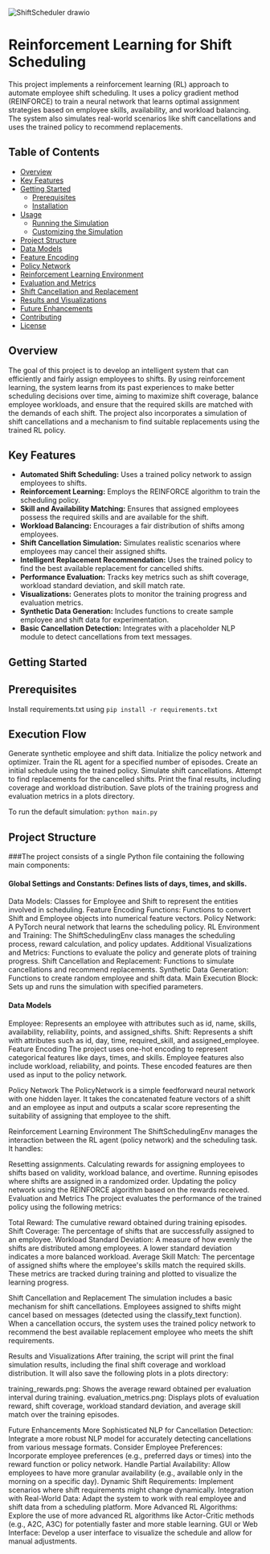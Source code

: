 
![ShiftScheduler drawio](https://github.com/user-attachments/assets/87b83b80-94c5-4196-84c0-1dfe778f10fb)

# Reinforcement Learning for Shift Scheduling

This project implements a reinforcement learning (RL) approach to automate employee shift scheduling. It uses a policy gradient method (REINFORCE) to train a neural network that learns optimal assignment strategies based on employee skills, availability, and workload balancing. The system also simulates real-world scenarios like shift cancellations and uses the trained policy to recommend replacements.

## Table of Contents

* [Overview](#overview)
* [Key Features](#key-features)
* [Getting Started](#getting-started)
    * [Prerequisites](#prerequisites)
    * [Installation](#installation)
* [Usage](#usage)
    * [Running the Simulation](#running-the-simulation)
    * [Customizing the Simulation](#customizing-the-simulation)
* [Project Structure](#project-structure)
* [Data Models](#data-models)
* [Feature Encoding](#feature-encoding)
* [Policy Network](#policy-network)
* [Reinforcement Learning Environment](#reinforcement-learning-environment)
* [Evaluation and Metrics](#evaluation-and-metrics)
* [Shift Cancellation and Replacement](#shift-cancellation-and-replacement)
* [Results and Visualizations](#results-and-visualizations)
* [Future Enhancements](#future-enhancements)
* [Contributing](#contributing)
* [License](#license)

## Overview

The goal of this project is to develop an intelligent system that can efficiently and fairly assign employees to shifts. By using reinforcement learning, the system learns from its past experiences to make better scheduling decisions over time, aiming to maximize shift coverage, balance employee workloads, and ensure that the required skills are matched with the demands of each shift. The project also incorporates a simulation of shift cancellations and a mechanism to find suitable replacements using the trained RL policy.

## Key Features

* **Automated Shift Scheduling:** Uses a trained policy network to assign employees to shifts.
* **Reinforcement Learning:** Employs the REINFORCE algorithm to train the scheduling policy.
* **Skill and Availability Matching:** Ensures that assigned employees possess the required skills and are available for the shift.
* **Workload Balancing:** Encourages a fair distribution of shifts among employees.
* **Shift Cancellation Simulation:** Simulates realistic scenarios where employees may cancel their assigned shifts.
* **Intelligent Replacement Recommendation:** Uses the trained policy to find the best available replacement for cancelled shifts.
* **Performance Evaluation:** Tracks key metrics such as shift coverage, workload standard deviation, and skill match rate.
* **Visualizations:** Generates plots to monitor the training progress and evaluation metrics.
* **Synthetic Data Generation:** Includes functions to create sample employee and shift data for experimentation.
* **Basic Cancellation Detection:** Integrates with a placeholder NLP module to detect cancellations from text messages.

## Getting Started

## Prerequisites
Install requirements.txt using `pip install -r requirements.txt`

## Execution Flow
Generate synthetic employee and shift data.
Initialize the policy network and optimizer.
Train the RL agent for a specified number of episodes.
Create an initial schedule using the trained policy.
Simulate shift cancellations.
Attempt to find replacements for the cancelled shifts.
Print the final results, including coverage and workload distribution.
Save plots of the training progress and evaluation metrics in a plots directory.

To run the default simulation:
`python main.py`

## Project Structure
###The project consists of a single Python file containing the following main components:

#### Global Settings and Constants: Defines lists of days, times, and skills.
Data Models: Classes for Employee and Shift to represent the entities involved in scheduling.
Feature Encoding Functions: Functions to convert Shift and Employee objects into numerical feature vectors.
Policy Network: A PyTorch neural network that learns the scheduling policy.
RL Environment and Training: The ShiftSchedulingEnv class manages the scheduling process, reward calculation, and policy updates.
Additional Visualizations and Metrics: Functions to evaluate the policy and generate plots of training progress.
Shift Cancellation and Replacement: Functions to simulate cancellations and recommend replacements.
Synthetic Data Generation: Functions to create random employee and shift data.
Main Execution Block: Sets up and runs the simulation with specified parameters.

#### Data Models
Employee: Represents an employee with attributes such as id, name, skills, availability, reliability, points, and assigned_shifts.
Shift: Represents a shift with attributes such as id, day, time, required_skill, and assigned_employee.
Feature Encoding
The project uses one-hot encoding to represent categorical features like days, times, and skills. Employee features also include workload, reliability, and points. These encoded features are then used as input to the policy network.

Policy Network
The PolicyNetwork is a simple feedforward neural network with one hidden layer. It takes the concatenated feature vectors of a shift and an employee as input and outputs a scalar score representing the suitability of assigning that employee to the shift.

Reinforcement Learning Environment
The ShiftSchedulingEnv manages the interaction between the RL agent (policy network) and the scheduling task. It handles:

Resetting assignments.
Calculating rewards for assigning employees to shifts based on validity, workload balance, and overtime.
Running episodes where shifts are assigned in a randomized order.
Updating the policy network using the REINFORCE algorithm based on the rewards received.
Evaluation and Metrics
The project evaluates the performance of the trained policy using the following metrics:

Total Reward: The cumulative reward obtained during training episodes.
Shift Coverage: The percentage of shifts that are successfully assigned to an employee.
Workload Standard Deviation: A measure of how evenly the shifts are distributed among employees. A lower standard deviation indicates a more balanced workload.
Average Skill Match: The percentage of assigned shifts where the employee's skills match the required skills.
These metrics are tracked during training and plotted to visualize the learning progress.

Shift Cancellation and Replacement
The simulation includes a basic mechanism for shift cancellations. Employees assigned to shifts might cancel based on messages (detected using the classify_text function). When a cancellation occurs, the system uses the trained policy network to recommend the best available replacement employee who meets the shift requirements.

Results and Visualizations
After training, the script will print the final simulation results, including the final shift coverage and workload distribution. It will also save the following plots in a plots directory:

training_rewards.png: Shows the average reward obtained per evaluation interval during training.
evaluation_metrics.png: Displays plots of evaluation reward, shift coverage, workload standard deviation, and average skill match over the training episodes.

Future Enhancements
More Sophisticated NLP for Cancellation Detection: Integrate a more robust NLP model for accurately detecting cancellations from various message formats.
Consider Employee Preferences: Incorporate employee preferences (e.g., preferred days or times) into the reward function or policy network.
Handle Partial Availability: Allow employees to have more granular availability (e.g., available only in the morning on a specific day).
Dynamic Shift Requirements: Implement scenarios where shift requirements might change dynamically.
Integration with Real-World Data: Adapt the system to work with real employee and shift data from a scheduling platform.
More Advanced RL Algorithms: Explore the use of more advanced RL algorithms like Actor-Critic methods (e.g., A2C, A3C) for potentially faster and more stable learning.
GUI or Web Interface: Develop a user interface to visualize the schedule and allow for manual adjustments.

